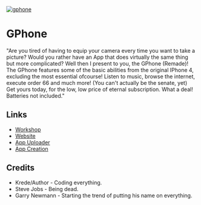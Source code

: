 [![gphone](https://gphone.icu/api/count)](http://gphone.icu)

# GPhone
"Are you tired of having to equip your camera every time you want to take a picture?
Would you rather have an App that does virtually the same thing but more complicated?
Well then I present to you, the GPhone (Remade)!
The GPhone features some of the basic abilities from the original IPhone 4, excluding the most essential ofcourse!
Listen to music, browse the internet, execute order 66 and much more! (You can't actually be the senate, yet)
Get yours today, for the low, low price of eternal subscription. What a deal!
Batteries not included."



## Links
* [Workshop](https://steamcommunity.com/sharedfiles/filedetails/?id=1370983401)
* [Website](http://gphone.icu)
* [App Uploader](http://gphone.icu/appcreator)
* [App Creation](https://github.com/KredeGC/GPhone/wiki)



## Credits
* Krede/Author - Coding everything.
* Steve Jobs - Being dead.
* Garry Newmann - Starting the trend of putting his name on everything.
